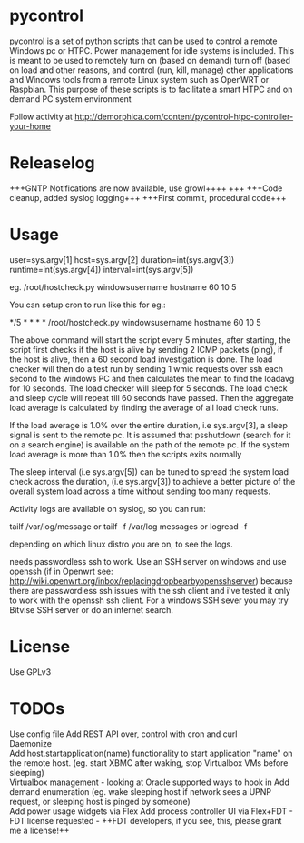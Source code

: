 pycontrol
=========

pycontrol is a set of python scripts that can be used to control a remote Windows pc or HTPC. Power management for idle systems is included. This is meant to be used to remotely turn on (based on demand) turn off (based on load and other reasons, and control (run, kill, manage) other applications and Windows tools from a remote Linux system such as OpenWRT or Raspbian. This purpose of these scripts is to facilitate a smart HTPC and on demand PC system environment

Fpllow activity at http://demorphica.com/content/pycontrol-htpc-controller-your-home

Releaselog
==========

+++GNTP Notifications are now available, use growl++++
+++
+++Code cleanup, added syslog logging+++
+++First commit, procedural code+++

Usage
=========

user=sys.argv[1]
host=sys.argv[2]
duration=int(sys.argv[3])
runtime=int(sys.argv[4])
interval=int(sys.argv[5])


eg. /root/hostcheck.py windowsusername hostname 60 10 5

You can setup cron to run like this for eg.:

*/5 * * * * /root/hostcheck.py windowsusername hostname 60 10 5

The above command will start the script every 5 minutes, after starting, the script first checks if the host is alive by sending 2 ICMP packets (ping), if the host is alive, then a 60 second load investigation is done. The load checker will then do a test run by sending 1 wmic requests over ssh each second to the windows PC and then calculates the mean to find the loadavg for 10 seconds. The load checker will sleep for 5 seconds. The load check and sleep cycle will repeat till 60 seconds have passed. Then the aggregate load average is calculated by finding the average of all load check runs. 

If the load average is 1.0% over the entire duration, i.e sys.argv[3], a sleep signal is sent to the remote pc. It is assumed that psshutdown (search for it on a search engine) is available on the path of the remote pc. If the system load average is more than 1.0% then the scripts exits normally


The sleep interval (i.e sys.argv[5]) can be tuned to spread the system load check across the duration, (i.e sys.argv[3]) to achieve a better picture of the overall system load across a time without sending too many requests.

Activity logs are available on syslog, so you can run:

tailf /var/log/message
or tailf -f /var/log messages
or logread -f 

depending on which linux distro you are on, to see the logs.

needs passwordless ssh to work. Use an SSH server on windows and use openssh (if in Openwrt see: http://wiki.openwrt.org/inbox/replacingdropbearbyopensshserver) because there are passwordless ssh issues with the ssh client and i've tested it only to work with the openssh ssh client. For a windows SSH sever you may try Bitvise SSH server or do an internet search.



License
=========

Use GPLv3

TODOs
=========

Use config file
Add REST API over, control with cron and curl<br>
Daemonize<br>
Add host.startapplication(name) functionality to start application "name" on the remote host. (eg. start XBMC after waking, stop Virtualbox VMs before sleeping)<br>
Virtualbox management - looking at Oracle supported ways to hook in
Add demand enumeration (eg. wake sleeping host if network sees a UPNP request, or sleeping host is pinged by someone)<br>
Add power usage widgets via Flex
Add process controller UI via Flex+FDT - FDT license requested - ++FDT developers, if you see, this, please grant me a license!++
